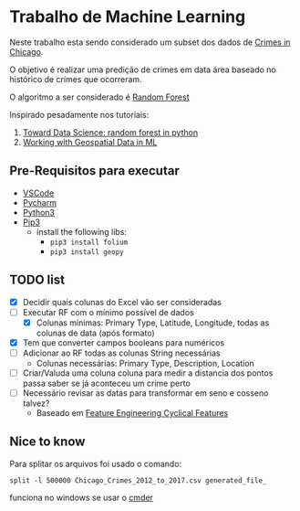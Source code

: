 # Trabalho de Machine Learning

Neste trabalho esta sendo considerado um subset dos dados de [Crimes in Chicago](https://www.kaggle.com/currie32/crimes-in-chicago).

O objetivo é realizar uma predição de crimes em data área baseado no histórico de crimes que ocorreram.

O algoritmo a ser considerado é [Random Forest](https://en.wikipedia.org/wiki/Random_forest)

Inspirado pesadamente nos tutoriais:

1. [Toward Data Science: random forest in python](https://towardsdatascience.com/random-forest-in-python-24d0893d51c0)
1. [Working with Geospatial Data in ML](https://heartbeat.comet.ml/working-with-geospatial-data-in-machine-learning-ad4097c7228d)

## Pre-Requisitos para executar

- [VSCode]()
- [Pycharm]()
- [Python3]()
- [Pip3](https://stackoverflow.com/questions/6587507/how-to-install-pip-with-python-3)
  - install the following libs:
    - `pip3 install folium`
    - `pip3 install geopy`

## TODO list

- [X] Decidir quais colunas do Excel vão ser consideradas
- [ ] Executar RF com o mínimo possível de dados
  - [X] Colunas mínimas: Primary Type, Latitude, Longitude, todas as colunas de data (após formato)
- [X] Tem que converter campos booleans para numéricos
- [ ] Adicionar ao RF todas as colunas String necessárias
  - Colunas necessárias: Primary Type, Description, Location
- [ ] Criar/Valuda uma coluna coluna para medir a distancia dos pontos passa saber se já aconteceu um crime perto
- [ ] Necessário revisar as datas para transformar em seno e cosseno talvez?
  - Baseado em [Feature Engineering Cyclical Features](http://blog.davidkaleko.com/feature-engineering-cyclical-features.html)

## Nice to know

Para splitar os arquivos foi usado o comando:

`split -l 500000 Chicago_Crimes_2012_to_2017.csv generated_file_`

funciona no windows se usar o [cmder](https://cmder.net/)